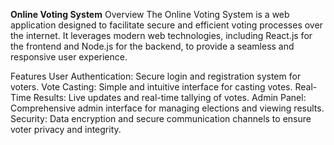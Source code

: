 **Online Voting System**
Overview
The Online Voting System is a web application designed to facilitate secure and efficient voting processes over the internet. It leverages modern web technologies, including React.js for the frontend and Node.js for the backend, to provide a seamless and responsive user experience.

Features
User Authentication: Secure login and registration system for voters.
Vote Casting: Simple and intuitive interface for casting votes.
Real-Time Results: Live updates and real-time tallying of votes.
Admin Panel: Comprehensive admin interface for managing elections and viewing results.
Security: Data encryption and secure communication channels to ensure voter privacy and integrity.
